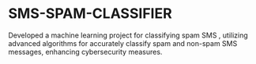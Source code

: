 # SMS-SPAM-CLASSIFIER
Developed a machine learning project for classifying spam SMS , utilizing advanced algorithms for accurately classify spam and non-spam SMS messages, enhancing cybersecurity measures.
